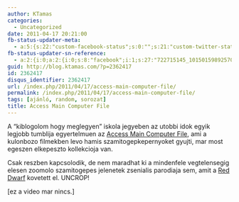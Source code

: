```yaml
---
author: KTamas
categories:
  - Uncategorized
date: 2011-04-17 20:21:00
fb-status-updater-meta:
  - a:5:{s:22:"custom-facebook-status";s:0:"";s:21:"custom-twitter-status";s:0:"";s:7:"fb-push";s:1:"1";s:7:"tw-push";s:1:"1";s:4:"push";s:1:"1";}
fb-status-updater-sn-reference:
  - a:2:{i:0;a:2:{i:0;s:8:"facebook";i:1;s:27:"722715145_10150159892570146";}i:1;a:2:{i:0;s:7:"twitter";i:1;s:17:"5.97130034022E+16";}}
guid: http://blog.ktamas.com/?p=2362417
id: 2362417
disqus_identifier: 2362417
url: /index.php/2011/04/17/access-main-computer-file/
permalink: /index.php/2011/04/17/access-main-computer-file/
tags: [ajánló, random, sorozat]
title: Access Main Computer File
---
```


A &#8220;kiblogolom hogy meglegyen&#8221; iskola jegyeben az utobbi idok egyik legjobb tumblija egyertelmuen az [Access Main Computer File](http://accessmaincomputerfile.net/), ami a kulonbozo filmekben levo hamis szamitogepkepernyoket gyujti, mar most egeszen elkepeszto kollekcioja van. 

Csak reszben kapcsolodik, de nem maradhat ki a mindenfele vegtelensegig elesen zoomolo szamitogepes jelenetek zsenialis parodiaja sem, amit a [Red Dwarf](http://en.wikipedia.org/wiki/Red_Dwarf) kovetett el. UNCROP!

[ez a video mar nincs.]
